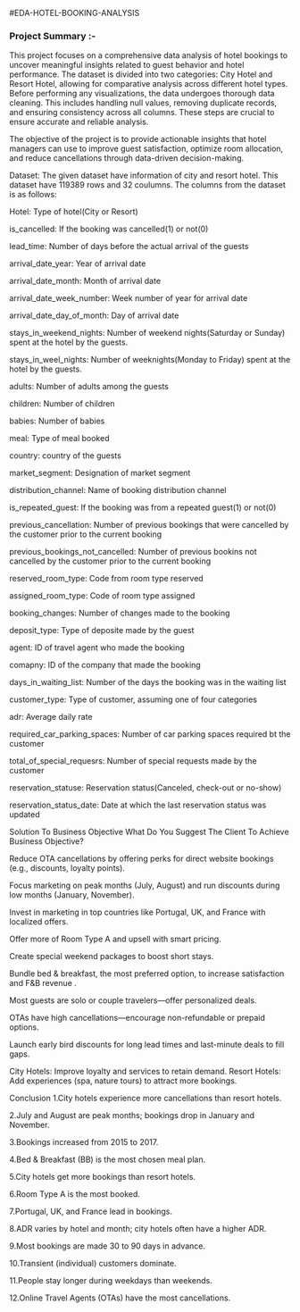 #EDA-HOTEL-BOOKING-ANALYSIS

### **Project Summary :-**
This project focuses on a comprehensive data analysis of hotel bookings to uncover meaningful insights related to guest behavior and hotel performance. The dataset is divided into two categories: City Hotel and Resort Hotel, allowing for comparative analysis across different hotel types.
Before performing any visualizations, the data undergoes thorough data cleaning. This includes handling null values, removing duplicate records, and ensuring consistency across all columns. These steps are crucial to ensure accurate and reliable analysis.

The objective of the project is to provide actionable insights that hotel managers can use to improve guest satisfaction, optimize room allocation, and reduce cancellations through data-driven decision-making.

Dataset:
The given dataset have information of city and resort hotel. This dataset have 119389 rows and 32 coulumns. The columns from the dataset is as follows:

Hotel: Type of hotel(City or Resort)

is_cancelled: If the booking was cancelled(1) or not(0)

lead_time: Number of days before the actual arrival of the guests

arrival_date_year: Year of arrival date

arrival_date_month: Month of arrival date

arrival_date_week_number: Week number of year for arrival date

arrival_date_day_of_month: Day of arrival date

stays_in_weekend_nights: Number of weekend nights(Saturday or Sunday) spent at the hotel by the guests.

stays_in_weel_nights: Number of weeknights(Monday to Friday) spent at the hotel by the guests.

adults: Number of adults among the guests

children: Number of children

babies: Number of babies

meal: Type of meal booked

country: country of the guests

market_segment: Designation of market segment

distribution_channel: Name of booking distribution channel

is_repeated_guest: If the booking was from a repeated guest(1) or not(0)

previous_cancellation: Number of previous bookings that were cancelled by the customer prior to the current booking

previous_bookings_not_cancelled: Number of previous bookins not cancelled by the customer prior to the current booking

reserved_room_type: Code from room type reserved

assigned_room_type: Code of room type assigned

booking_changes: Number of changes made to the booking

deposit_type: Type of deposite made by the guest

agent: ID of travel agent who made the booking

comapny: ID of the company that made the booking

days_in_waiting_list: Number of the days the booking was in the waiting list

customer_type: Type of customer, assuming one of four categories

adr: Average daily rate

required_car_parking_spaces: Number of car parking spaces required bt the customer

total_of_special_requesrs: Number of special requests made by the customer

reservation_statuse: Reservation status(Canceled, check-out or no-show)

reservation_status_date: Date at which the last reservation status was updated



Solution To Business Objective
What Do You Suggest The Client To Achieve Business Objective?

Reduce OTA cancellations by offering perks for direct website bookings (e.g., discounts, loyalty points).

Focus marketing on peak months (July, August) and run discounts during low months (January, November).

Invest in marketing in top countries like Portugal, UK, and France with localized offers.

Offer more of Room Type A and upsell with smart pricing.

Create special weekend packages to boost short stays.

Bundle bed & breakfast, the most preferred option, to increase satisfaction and F&B revenue .

Most guests are solo or couple travelers—offer personalized deals.

OTAs have high cancellations—encourage non-refundable or prepaid options.

Launch early bird discounts for long lead times and last-minute deals to fill gaps.

City Hotels: Improve loyalty and services to retain demand. Resort Hotels: Add experiences (spa, nature tours) to attract more bookings.


Conclusion
1.City hotels experience more cancellations than resort hotels.

2.July and August are peak months; bookings drop in January and November.

3.Bookings increased from 2015 to 2017.

4.Bed & Breakfast (BB) is the most chosen meal plan.

5.City hotels get more bookings than resort hotels.

6.Room Type A is the most booked.

7.Portugal, UK, and France lead in bookings.

8.ADR varies by hotel and month; city hotels often have a higher ADR.

9.Most bookings are made 30 to 90 days in advance.

10.Transient (individual) customers dominate.

11.People stay longer during weekdays than weekends.

12.Online Travel Agents (OTAs) have the most cancellations.
